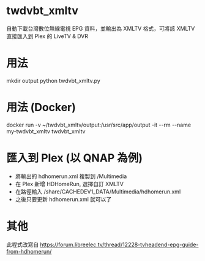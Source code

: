 # twdvbt_xmltv
自動下載台灣數位無線電視 EPG 資料，並輸出為 XMLTV 格式，可將該 XMLTV 直接匯入到 Plex 的 LiveTV & DVR

# 用法
mkdir output
python twdvbt_xmltv.py

# 用法 (Docker)
docker run -v ~/twdvbt_xmltv/output:/usr/src/app/output -it --rm --name my-twdvbt_xmltv twdvbt_xmltv

# 匯入到 Plex (以 QNAP 為例)
* 將輸出的 hdhomerun.xml 複製到 /Multimedia
* 在 Plex 新增 HDHomeRun, 選擇自訂 XMLTV
* 在路徑輸入 /share/CACHEDEV1_DATA/Multimedia/hdhomerun.xml
* 之後只要更新 hdhomerun.xml 就可以了

# 其他
此程式改寫自 https://forum.libreelec.tv/thread/12228-tvheadend-epg-guide-from-hdhomerun/
